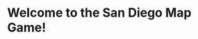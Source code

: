 <h1>Welcome to the San Diego Map Game!</h1>

<script>
let lastMousePos = [];
let currentMousePos = [];
let lines = [];
let calculateButton;

function setup() {
  createCanvas(400, 400);
  calculateButton = createButton('Calculate Total Distance');
  calculateButton.position(10, 10);
  calculateButton.mousePressed(calculateTotalDistance);
}

function draw() {
  background(220);

  for (let i = 0; i < lines.length; i++) {
    let linePoints = lines[i];
    let x1 = linePoints[0];
    let y1 = linePoints[1];
    let x2 = linePoints[2];
    let y2 = linePoints[3];
    stroke(0);
    line(x1, y1, x2, y2);
  }
}

function mouseClicked() {
  if (mouseButton === LEFT) {
    if (lastMousePos.length === 0) {
      lastMousePos = [mouseX, mouseY];
    } else if (currentMousePos.length === 0) {
      currentMousePos = [mouseX, mouseY];
      let linePoints = lastMousePos.concat(currentMousePos);
      lines.push(linePoints);
      lastMousePos = [];
      currentMousePos = [];
    }
  }
}

function calculateTotalDistance() {
  let totalDistance = 0;
  for (let i = 0; i < lines.length; i++) {
    let linePoints = lines[i];
    let distance = calculateDistance(linePoints.slice(0, 2), linePoints.slice(2));
    totalDistance += distance;
  }
  console.log(`Total Distance: ${totalDistance}`);
}

function calculateDistance(point1, point2) {
  let dx = point2[0] - point1[0];
  let dy = point2[1] - point1[1];
  return Math.sqrt(dx * dx + dy * dy);
}

</script>